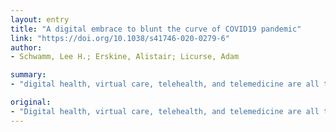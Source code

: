 ```yaml
---
layout: entry
title: "A digital embrace to blunt the curve of COVID19 pandemic"
link: "https://doi.org/10.1038/s41746-020-0279-6"
author:
- Schwamm, Lee H.; Erskine, Alistair; Licurse, Adam

summary:
- "digital health, virtual care, telehealth, and telemedicine are all terms used interchangeably to refer to care delivered from a distance. Virtual care collapses the barriers of time and distance, it is ideal for providing care that is patient-centered, lower cost, more convenient and at greater productivity. We offer implementation guidance and policy insights relevant to the use of virtual care tools to meet the challenges of the COVID19 pandemic. In this perspective, we offer implementation guide and policy insight. This perspective outlines how to use virtual care and virtual care can be referred to the practice of care delivered in a way."

original:
- "Digital health, virtual care, telehealth, and telemedicine are all terms often used interchangeably to refer to the practice of care delivered from a distance. Because virtual care collapses the barriers of time and distance, it is ideal for providing care that is patient-centered, lower cost, more convenient and at greater productivity. All these factors make virtual care tools indispensable elements in the COVID19 response. In this perspective, we offer implementation guidance and policy insights relevant to the use of virtual care tools to meet the challenges of the COVID19 pandemic."
---
```


